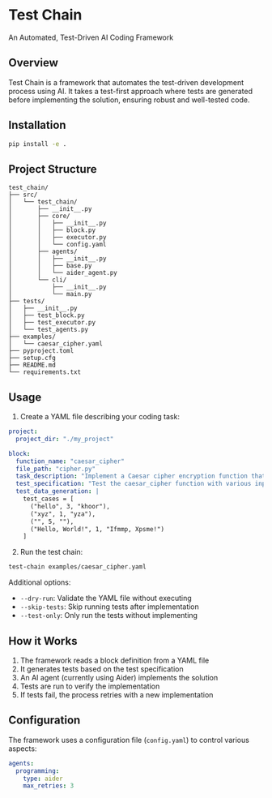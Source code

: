 # Test Chain

An Automated, Test-Driven AI Coding Framework

## Overview

Test Chain is a framework that automates the test-driven development process using AI. It takes a test-first approach where tests are generated before implementing the solution, ensuring robust and well-tested code.

## Installation

```bash
pip install -e .
```

## Project Structure

```
test_chain/
├── src/
│   └── test_chain/
│       ├── __init__.py
│       ├── core/
│       │   ├── __init__.py
│       │   ├── block.py
│       │   ├── executor.py
│       │   └── config.yaml
│       ├── agents/
│       │   ├── __init__.py
│       │   ├── base.py
│       │   └── aider_agent.py
│       └── cli/
│           ├── __init__.py
│           └── main.py
├── tests/
│   ├── __init__.py
│   ├── test_block.py
│   ├── test_executor.py
│   └── test_agents.py
├── examples/
│   └── caesar_cipher.yaml
├── pyproject.toml
├── setup.cfg
├── README.md
└── requirements.txt
```

## Usage

1. Create a YAML file describing your coding task:

```yaml
project:
  project_dir: "./my_project"

block:
  function_name: "caesar_cipher"
  file_path: "cipher.py"
  task_description: "Implement a Caesar cipher encryption function that takes a text string and shift value as input."
  test_specification: "Test the caesar_cipher function with various inputs including empty string, single character, multiple words, and different shift values."
  test_data_generation: |
    test_cases = [
      ("hello", 3, "khoor"),
      ("xyz", 1, "yza"),
      ("", 5, ""),
      ("Hello, World!", 1, "Ifmmp, Xpsme!")
    ]
```

2. Run the test chain:

```bash
test-chain examples/caesar_cipher.yaml
```

Additional options:
- `--dry-run`: Validate the YAML file without executing
- `--skip-tests`: Skip running tests after implementation
- `--test-only`: Only run the tests without implementing

## How it Works

1. The framework reads a block definition from a YAML file
2. It generates tests based on the test specification
3. An AI agent (currently using Aider) implements the solution
4. Tests are run to verify the implementation
5. If tests fail, the process retries with a new implementation

## Configuration

The framework uses a configuration file (`config.yaml`) to control various aspects:

```yaml
agents:
  programming:
    type: aider
    max_retries: 3
```
